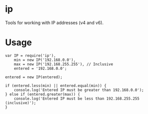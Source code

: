 ip
==

Tools for working with IP addresses (v4 and v6).


Usage
==
	var IP = require('ip'),
		min = new IP('192.168.0.0'),
		max = new IP('192.168.255.255'), // Inclusive
		entered = '192.168.0.0';

	entered = new IP(entered);

	if (entered.less(min) || entered.equal(min)) {
		console.log('Entered IP must be greater than 192.168.0.0');
	} else if (entered.greater(max)) {
		console.log('Entered IP must be less than 192.168.255.255 (inclusive)');
	}
